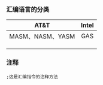 ### 汇编语言的分类

|       AT&T       | Intel |
| :--------------: | :---: |
| MASM、NASM、YASM |  GAS  |
|                  |       |
|                  |       |
|                  |       |



### 注释

```assembly
;这是汇编指令的注释方法
```

